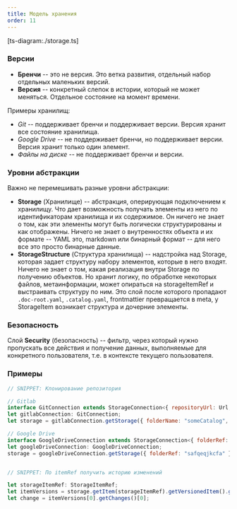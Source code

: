 ```yaml
---
title: Модель хранения
order: 11
---
```


[ts-diagram:./storage.ts]

### Версии

-  **Бренчи** -- это не версия. Это ветка развития, отдельный набор отдельных маленьких версий.
-  **Версия** -- конкретный слепок в истории, который не может меняться. Отдельное состояние на момент времени.

Примеры хранилищ:

-  *Git* -- поддерживает бренчи и поддерживает версии. Версия хранит все состояние хранилища.
-  *Google Drive* -- не поддерживает бренчи, но поддерживает версии. Версия хранит только один элемент.
-  *Файлы на диске* -- не поддерживает бренчи и версии.

### Уровни абстракции

Важно не перемешивать разные уровни абстракции:

-  **Storage** (Хранилище) -- абстракция, оперирующая подключением к хранилищу. Что дает возможность получать элементы из него по идентификаторам хранилища и их содержимое. Он ничего не знает о том, как эти элементы могут быть логически структурированы и как отображены. Ничего не знает о внутренностях объекта и их формате -- YAML это, markdown или бинарный формат -- для него все это просто бинарные данные.
-  **StorageStructure** (Структура хранилища) -- надстройка над Storage, которая задает структуру набору элементов, которые в него входят. Ничего не знает о том, какая реализация внутри Storage по получению объектов. Но хранит логику, по обработке некоторых файлов, метаинформации, может опираться на storageItemRef и выстраивать структуру по ним. Это слой после которого пропадают `.doc-root.yaml`, `.catalog.yaml`, frontmattier превращается в meta, у StorageItem возникает структура и дочерние элементы.

### Безопасность

Слой **Security** (безопасность) -- фильтр, через который нужно пропускать все действия и получение данных, выполняемые для конкретного пользователя, т.е. в контексте текущего пользователя.

### Примеры

```js
// SNIPPET: Клонирование репозитория

// Gitlab
interface GitConnection extends StorageConnection<{ repositoryUrl: Url; folderName: string; }> {}
let gitlabConnection: GitConnection;
let storage = gitlabConnection.getStorage({ folderName: "someCatalog", repositoryUrl: "git@xxxx" });

// Google Drive
interface GoogleDriveConnection extends StorageConnection<{ folderRef: string }> {}
let googleDriveConnection: GoogleDriveConnection;
storage = googleDriveConnection.getStorage({ folderRef: "safqeqjkcfa" })


// SNIPPET: По itemRef получить историю изменений

let storageItemRef: StorageItemRef;
let itemVersions = storage.getItem(storageItemRef).getVersionedItem().getVersions();
let change = itemVersions[0].getChanges()[0];
```